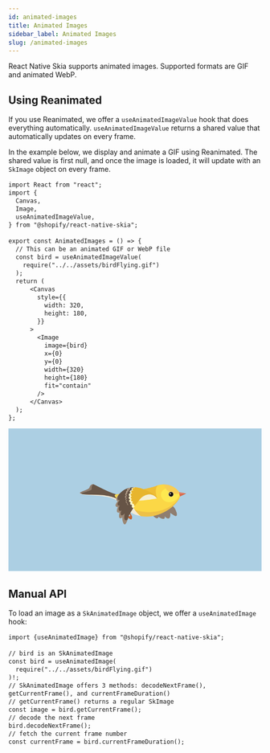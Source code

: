 ```yaml
---
id: animated-images
title: Animated Images
sidebar_label: Animated Images
slug: /animated-images
---
```


React Native Skia supports animated images. Supported formats are GIF and animated WebP.

## Using Reanimated

If you use Reanimated, we offer a `useAnimatedImageValue` hook that does everything automatically. `useAnimatedImageValue` returns a shared value that automatically updates on every frame.

In the example below, we display and animate a GIF using Reanimated. The shared value is first null, and once the image is loaded, it will update with an `SkImage` object on every frame.

```tsx twoslash
import React from "react";
import {
  Canvas,
  Image,
  useAnimatedImageValue,
} from "@shopify/react-native-skia";

export const AnimatedImages = () => {
  // This can be an animated GIF or WebP file
  const bird = useAnimatedImageValue(
    require("../../assets/birdFlying.gif")
  );
  return (
      <Canvas
        style={{
          width: 320,
          height: 180,
        }}
      >
        <Image
          image={bird}
          x={0}
          y={0}
          width={320}
          height={180}
          fit="contain"
        />
      </Canvas>
  );
};

```

![bird](assets/bird.gif)

## Manual API

To load an image as a `SkAnimatedImage` object, we offer a `useAnimatedImage` hook:

```tsx twoslash
import {useAnimatedImage} from "@shopify/react-native-skia";

// bird is an SkAnimatedImage
const bird = useAnimatedImage(
  require("../../assets/birdFlying.gif")
)!;
// SkAnimatedImage offers 3 methods: decodeNextFrame(), getCurrentFrame(), and currentFrameDuration()
// getCurrentFrame() returns a regular SkImage
const image = bird.getCurrentFrame();
// decode the next frame
bird.decodeNextFrame();
// fetch the current frame number
const currentFrame = bird.currentFrameDuration();
```
